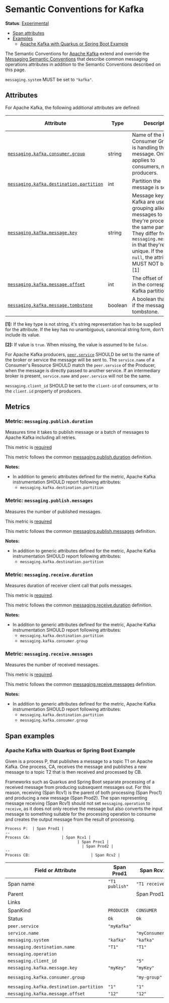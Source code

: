 <!--- Hugo front matter used to generate the website version of this page:
linkTitle: Kafka
--->

# Semantic Conventions for Kafka

**Status**: [Experimental][DocumentStatus]

<!-- toc -->

- [Span attributes](#span-attributes)
- [Examples](#examples)
  * [Apache Kafka with Quarkus or Spring Boot Example](#apache-kafka-with-quarkus-or-spring-boot-example)

<!-- tocstop -->

The Semantic Conventions for [Apache Kafka](https://kafka.apache.org/) extend and override the [Messaging Semantic Conventions](README.md)
that describe common messaging operations attributes in addition to the Semantic Conventions
described on this page.

`messaging.system` MUST be set to `"kafka"`.

## Attributes

For Apache Kafka, the following additional attributes are defined:

<!-- semconv messaging.kafka(full,tag=tech-specific-kafka) -->
| Attribute  | Type | Description  | Examples  | Requirement Level |
|---|---|---|---|---|
| [`messaging.kafka.consumer.group`](../attributes-registry/messaging.md) | string | Name of the Kafka Consumer Group that is handling the message. Only applies to consumers, not producers. | `my-group` | Recommended |
| [`messaging.kafka.destination.partition`](../attributes-registry/messaging.md) | int | Partition the message is sent to. | `2` | Recommended |
| [`messaging.kafka.message.key`](../attributes-registry/messaging.md) | string | Message keys in Kafka are used for grouping alike messages to ensure they're processed on the same partition. They differ from `messaging.message.id` in that they're not unique. If the key is `null`, the attribute MUST NOT be set. [1] | `myKey` | Recommended |
| [`messaging.kafka.message.offset`](../attributes-registry/messaging.md) | int | The offset of a record in the corresponding Kafka partition. | `42` | Recommended |
| [`messaging.kafka.message.tombstone`](../attributes-registry/messaging.md) | boolean | A boolean that is true if the message is a tombstone. |  | Conditionally Required: [2] |

**[1]:** If the key type is not string, it's string representation has to be supplied for the attribute. If the key has no unambiguous, canonical string form, don't include its value.

**[2]:** If value is `true`. When missing, the value is assumed to be `false`.
<!-- endsemconv -->

For Apache Kafka producers, [`peer.service`](/docs/general/attributes.md#general-remote-service-attributes) SHOULD be set to the name of the broker or service the message will be sent to.
The `service.name` of a Consumer's Resource SHOULD match the `peer.service` of the Producer, when the message is directly passed to another service.
If an intermediary broker is present, `service.name` and `peer.service` will not be the same.

`messaging.client_id` SHOULD be set to the `client-id` of consumers, or to the `client.id` property of producers.

## Metrics

### Metric: `messaging.publish.duration`

Measures time it takes to publish message or a batch of messages to Apache Kafka including all retries.

This metric is [required][MetricRequired]

This metric follows the common [messaging.publish.duration](./messaging-metrics.md#metric-messagingpublishduration) definition.

**Notes:**

- In addition to generic attributes defined for the metric, Apache Kafka instrumentation SHOULD report following attributes:
  * `messaging.kafka.destination.partition`

### Metric: `messaging.publish.messages`

Measures the number of published messages.

This metric is [required][MetricRequired]

This metric follows the common [messaging.publish.messages](./messaging-metrics.md#metric-messagingpublishmessages) definition.

**Notes:**

- In addition to generic attributes defined for the metric, Apache Kafka instrumentation SHOULD report following attributes:
  * `messaging.kafka.destination.partition`

### Metric: `messaging.receive.duration`

Measures duration of receiver client call that polls messages.

This metric is [required][MetricRequired].

This metric follows the common [messaging.receive.duration](./messaging-metrics.md#metric-messagingdeliverduration) definition.

**Notes:**

- In addition to generic attributes defined for the metric, Apache Kafka instrumentation SHOULD report following attributes:
  * `messaging.kafka.destination.partition`
  * `messaging.kafka.consumer.group`

### Metric: `messaging.receive.messages`

Measures the number of received messages.

This metric is [required][MetricRequired].

This metric follows the common [messaging.receive.messages](./messaging-metrics.md#metric-messagingreceivemessages) definition.

**Notes:**

- In addition to generic attributes defined for the metric, Apache Kafka instrumentation SHOULD report following attributes:
  * `messaging.kafka.destination.partition`
  * `messaging.kafka.consumer.group`

## Span examples

### Apache Kafka with Quarkus or Spring Boot Example

Given is a process P, that publishes a message to a topic T1 on Apache Kafka.
One process, CA, receives the message and publishes a new message to a topic T2 that is then received and processed by CB.

Frameworks such as Quarkus and Spring Boot separate processing of a received message from producing subsequent messages out.
For this reason, receiving (Span Rcv1) is the parent of both processing (Span Proc1) and producing a new message (Span Prod2).
The span representing message receiving (Span Rcv1) should not set `messaging.operation` to `receive`,
as it does not only receive the message but also converts the input message to something suitable for the processing operation to consume and creates the output message from the result of processing.

```
Process P:  | Span Prod1 |
--
Process CA:              | Span Rcv1 |
                                | Span Proc1 |
                                  | Span Prod2 |
--
Process CB:                           | Span Rcv2 |
```

| Field or Attribute | Span Prod1 | Span Rcv1 | Span Proc1 | Span Prod2 | Span Rcv2
|-|-|-|-|-|-|
| Span name | `"T1 publish"` | `"T1 receive"` | `"T1 process"` | `"T2 publish"` | `"T2 receive`" |
| Parent |  | Span Prod1 | Span Rcv1 | Span Rcv1 | Span Prod2 |
| Links |  |  | |  |  |
| SpanKind | `PRODUCER` | `CONSUMER` | `CONSUMER` | `PRODUCER` | `CONSUMER` |
| Status | `Ok` | `Ok` | `Ok` | `Ok` | `Ok` |
| `peer.service` | `"myKafka"` |  |  | `"myKafka"` |  |
| `service.name` |  | `"myConsumer1"` | `"myConsumer1"` |  | `"myConsumer2"` |
| `messaging.system` | `"kafka"` | `"kafka"` | `"kafka"` | `"kafka"` | `"kafka"` |
| `messaging.destination.name` | `"T1"` | `"T1"` | `"T1"` | `"T2"` | `"T2"` |
| `messaging.operation` |  |  | `"process"` |  | `"receive"` |
| `messaging.client_id` |  | `"5"` | `"5"` | `"5"` | `"8"` |
| `messaging.kafka.message.key` | `"myKey"` | `"myKey"` | `"myKey"` | `"anotherKey"` | `"anotherKey"` |
| `messaging.kafka.consumer.group` |  | `"my-group"` | `"my-group"` |  | `"another-group"` |
| `messaging.kafka.destination.partition` | `"1"` | `"1"` | `"1"` | `"3"` | `"3"` |
| `messaging.kafka.message.offset` | `"12"` | `"12"` | `"12"` | `"32"` | `"32"` |

[DocumentStatus]: https://github.com/open-telemetry/opentelemetry-specification/tree/v1.26.0/specification/document-status.md
[MetricRequired]: https://github.com/open-telemetry/opentelemetry-specification/blob/v1.26.0/specification/metrics/metric-requirement-level.md#required